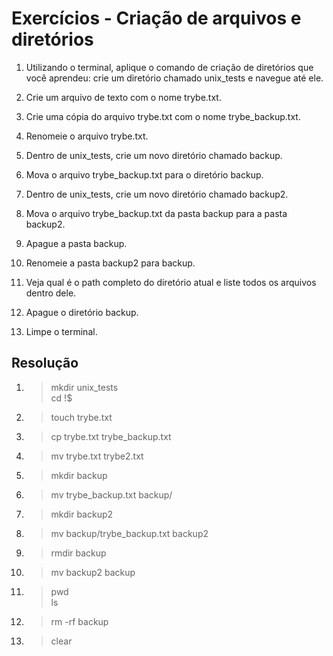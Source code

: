 # Exercícios - Criação de arquivos e diretórios

1. Utilizando o terminal, aplique o comando de criação de diretórios que você aprendeu: crie um diretório chamado unix_tests e navegue até ele.

2. Crie um arquivo de texto com o nome trybe.txt.

3. Crie uma cópia do arquivo trybe.txt com o nome trybe_backup.txt.

4. Renomeie o arquivo trybe.txt.

5. Dentro de unix_tests, crie um novo diretório chamado backup.

6. Mova o arquivo trybe_backup.txt para o diretório backup.

7. Dentro de unix_tests, crie um novo diretório chamado backup2.

8. Mova o arquivo trybe_backup.txt da pasta backup para a pasta backup2.

9. Apague a pasta backup.

10. Renomeie a pasta backup2 para backup.

11. Veja qual é o path completo do diretório atual e liste todos os arquivos dentro dele.

12. Apague o diretório backup.

13. Limpe o terminal.

## Resolução

1. > mkdir unix_tests <br> cd !$
2. > touch trybe.txt
3. > cp trybe.txt trybe_backup.txt
4. > mv trybe.txt trybe2.txt
5. > mkdir backup
6. > mv trybe_backup.txt backup/
7. > mkdir backup2
8. > mv backup/trybe_backup.txt backup2
9. > rmdir backup
10. > mv backup2 backup
11. > pwd <br> ls
12. > rm -rf backup
13. > clear